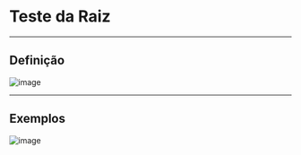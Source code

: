 # Teste da Raiz

---
## Definição

![image](https://github.com/user-attachments/assets/7a7f1462-8f6a-44c0-a041-33beb01cfd63)

---
## Exemplos

![image](https://github.com/user-attachments/assets/1a30ff5b-db56-4c7e-9ae3-faee495dc9e1)

